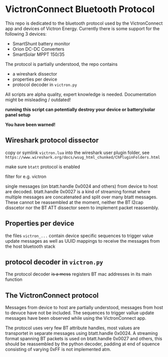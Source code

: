 VictronConnect Bluetooth Protocol 
==============================

This repo is dedicated to the bluetooth protocol used by the VictronConnect app and devices of Victron Energy.
Currently there is some support for the following 3 devices:
  * SmartShunt battery monitor
  * Orion DC-DC Converters 
  * SmartSolar MPPT 150/35 

The protocol is partially understood, the repo contains 
  * a wireshark dissector 
  * properties per device 
  * protocol decoder in `victron.py`

All scripts are alpha quality, expert knowledge is needed. Documentation might be misleading / outdated!

**running this script can potentially destroy your device or battery/solar panel setup**

**You have been warned!**


Wireshark protocol dissector
----------------------------
copy or symlink `victron.lua` into the wireshark user plugin folder, see `https://www.wireshark.org/docs/wsug_html_chunked/ChPluginFolders.html`

make sure `btatt` protocol is enabled

filter for e.g. victron

single messages (on btatt.handle 0x0024 and others) from device to host are decoded. btatt.handle 0x0027 is a kind of streaming format where multiple messages are concatenated and split over many btatt messages. These cannot be reassembled at the moment, neither the BT l2cap disscetor nor the BT ATT dissector seem to implement packet reassembly.

Properties per device
---------------------------
the files `victron_...` contain device specific sequences to trigger value update messages as well as UUID mappings to receive the messages from the host bluetooth stack

protocol decoder in `victron.py`
---------------------------
The protocol decoder ~~is a mess~~ registers BT mac addresses in its main function

The VictronConnect protocol
---------------------------
Messages from device to host are partially understood, messages from host to devuce have not be included. The sequences to trigger vallue update messages have been observed while using the VictronConnect app.

The protocol uses very few BT attribute handles, most values are transportet in separate messages using btatt.handle 0x0024. 
A streaming format spanning BT packets is used on btatt.handle 0x0027 and others, this should be reassembled by the python decoder, padding at end of squence consisting of varying 0xFF is not implemented atm.
